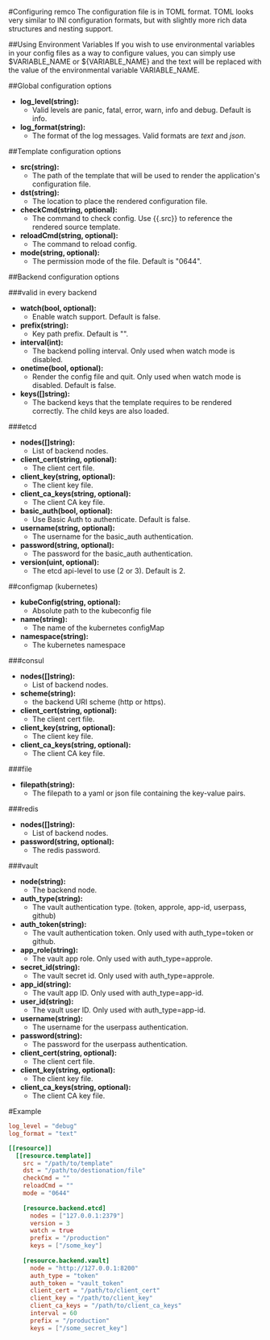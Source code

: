 #Configuring remco
The configuration file is in TOML format. TOML looks very similar to INI configuration formats, but with slightly more rich data structures and nesting support.

##Using Environment Variables
If you wish to use environmental variables in your config files as a way
to configure values, you can simply use $VARIABLE_NAME or ${VARIABLE_NAME} and the text will be replaced with the value of the environmental variable VARIABLE_NAME.

##Global configuration options
 - **log_level(string):** 
   - Valid levels are panic, fatal, error, warn, info and debug. Default is info.
 - **log_format(string):** 
   - The format of the log messages. Valid formats are *text* and *json*.

##Template configuration options
 - **src(string):**
    - The path of the template that will be used to render the application's configuration file.
 - **dst(string):**
    - The location to place the rendered configuration file.
 - **checkCmd(string, optional):**
    - The command to check config. Use {{.src}} to reference the rendered source template.
 - **reloadCmd(string, optional):**
    - The command to reload config.
 - **mode(string, optional):**
    - The permission mode of the file. Default is "0644".

##Backend configuration options

###valid in every backend
 - **watch(bool, optional):**
   - Enable watch support. Default is false.
 - **prefix(string):**
   - Key path prefix. Default is "".
 - **interval(int):**
   - The backend polling interval. Only used when watch mode is disabled.
 - **onetime(bool, optional):**
   - Render the config file and quit. Only used when watch mode is disabled. Default is false.
 - **keys([]string):**
   - The backend keys that the template requires to be rendered correctly. The child keys are also loaded.

###etcd
 - **nodes([]string):**
   - List of backend nodes.
 - **client_cert(string, optional):**
   - The client cert file.
 - **client_key(string, optional):**
   - The client key file.
 - **client_ca_keys(string, optional):**
   - The client CA key file.
 - **basic_auth(bool, optional):**
   - Use Basic Auth to authenticate. Default is false.
 - **username(string, optional):**
   - The username for the basic_auth authentication.
 - **password(string, optional):**
   - The password for the basic_auth authentication.
 - **version(uint, optional):**
   - The etcd api-level to use (2 or 3). Default is 2.

##configmap (kubernetes)
 - **kubeConfig(string, optional):**
   - Absolute path to the kubeconfig file
 - **name(string):**
   - The name of the kubernetes configMap
 - **namespace(string):**
   - The kubernetes namespace

###consul
 - **nodes([]string):**
    - List of backend nodes.
 - **scheme(string):**
    - the backend URI scheme (http or https).
 - **client_cert(string, optional):**
   - The client cert file.
 - **client_key(string, optional):**
   - The client key file.
 - **client_ca_keys(string, optional):**
   - The client CA key file.

###file
 - **filepath(string):**
   - The filepath to a yaml or json file containing the key-value pairs.

###redis
 - **nodes([]string):**
   - List of backend nodes.
 - **password(string, optional):**
   - The redis password.

###vault
 - **node(string):**
    - The backend node.
 - **auth_type(string):**
   - The vault authentication type. (token, approle, app-id, userpass, github)
 - **auth_token(string):**
   - The vault authentication token. Only used with auth_type=token or github.
 - **app_role(string):**
   - The vault app role. Only used with auth_type=approle.
 - **secret_id(string):**
   - The vault secret id. Only used with auth_type=approle.
 - **app_id(string):**
   - The vault app ID. Only used with auth_type=app-id.
 - **user_id(string):**
   - The vault user ID. Only used with auth_type=app-id.
 - **username(string):**
   - The username for the userpass authentication.
 - **password(string):**
   - The password for the userpass authentication.
 - **client_cert(string, optional):**
   - The client cert file.
 - **client_key(string, optional):**
   - The client key file.
 - **client_ca_keys(string, optional):**
   - The client CA key file.

#Example
```TOML
log_level = "debug"
log_format = "text"

[[resource]]
  [[resource.template]]
    src = "/path/to/template"
    dst = "/path/to/destionation/file"
    checkCmd = ""
    reloadCmd = ""
    mode = "0644"
    
    [resource.backend.etcd]
      nodes = ["127.0.0.1:2379"]
      version = 3
      watch = true
      prefix = "/production"
      keys = ["/some_key"]
      
    [resource.backend.vault]
      node = "http://127.0.0.1:8200"
      auth_type = "token"
      auth_token = "vault_token"
      client_cert = "/path/to/client_cert"
      client_key = "/path/to/client_key"
      client_ca_keys = "/path/to/client_ca_keys"
      interval = 60
      prefix = "/production"
      keys = ["/some_secret_key"]
```

